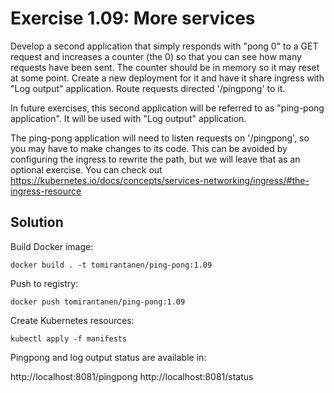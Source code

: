 # Exercise 1.09: More services

Develop a second application that simply responds with "pong 0" to a GET request and increases a counter (the 0) so that you can see how many requests have been sent. The counter should be in memory so it may reset at some point. Create a new deployment for it and have it share ingress with "Log output" application. Route requests directed '/pingpong' to it.

In future exercises, this second application will be referred to as "ping-pong application". It will be used with "Log output" application.

The ping-pong application will need to listen requests on '/pingpong', so you may have to make changes to its code. This can be avoided by configuring the ingress to rewrite the path, but we will leave that as an optional exercise. You can check out https://kubernetes.io/docs/concepts/services-networking/ingress/#the-ingress-resource

## Solution

Build Docker image:

`docker build . -t tomirantanen/ping-pong:1.09`

Push to registry:

`docker push tomirantanen/ping-pong:1.09`

Create Kubernetes resources:

`kubectl apply -f manifests`

Pingpong and log output status are available in:

http://localhost:8081/pingpong
http://localhost:8081/status
